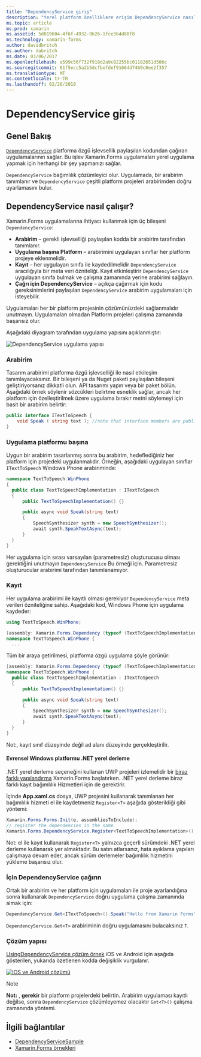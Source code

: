 ```yaml
---
title: "DependencyService giriş"
description: "Yerel platform özelliklere erişim DependencyService nasıl çalıştığını anlamak"
ms.topic: article
ms.prod: xamarin
ms.assetid: 5d019604-4f6f-4932-9b26-1fce3b4d88f8
ms.technology: xamarin-forms
author: davidbritch
ms.author: dabritch
ms.date: 03/06/2017
ms.openlocfilehash: e599c56f732f918d2a9c82255bc01182651d506c
ms.sourcegitcommit: 61f5ecc5a2b5dcfbefdef91664d7460c0ee2f357
ms.translationtype: MT
ms.contentlocale: tr-TR
ms.lasthandoff: 02/28/2018
---
```

# <a name="introduction-to-dependencyservice"></a>DependencyService giriş

## <a name="overview"></a>Genel Bakış

[`DependencyService`](https://developer.xamarin.com/api/type/Xamarin.Forms.DependencyService/) platforma özgü işlevsellik paylaşılan kodundan çağıran uygulamalarının sağlar. Bu işlev Xamarin.Forms uygulamaları yerel uygulama yapmak için herhangi bir şey yapmanızı sağlar.

`DependencyService` bağımlılık çözümleyici olur. Uygulamada, bir arabirim tanımlanır ve `DependencyService` çeşitli platform projeleri arabirimden doğru uyarlamasını bulur.

## <a name="how-dependencyservice-works"></a>DependencyService nasıl çalışır?

Xamarin.Forms uygulamalarına ihtiyacı kullanmak için üç bileşeni `DependencyService`:

- **Arabirim** &ndash; gerekli işlevselliği paylaşılan kodda bir arabirim tarafından tanımlanır.
- **Uygulama başına Platform** &ndash; arabirimini uygulayan sınıflar her platform projeye eklenmelidir.
- **Kayıt** &ndash; her uygulayan sınıfa ile kaydedilmelidir `DependencyService` aracılığıyla bir meta veri özniteliği. Kayıt etkinleştirir `DependencyService` uygulayan sınıfa bulmak ve çalışma zamanında yerine arabirimi sağlayın.
- **Çağrı için DependencyService** &ndash; açıkça çağırmak için kodu gereksinimlerini paylaşılan `DependencyService` arabirim uygulamaları için isteyebilir.

Uygulamaları her bir platform projesinin çözümünüzdeki sağlanmalıdır unutmayın. Uygulamaları olmadan Platform projeleri çalışma zamanında başarısız olur.

Aşağıdaki diyagram tarafından uygulama yapısını açıklanmıştır:

![](introduction-images/overview-diagram.png "DependencyService uygulama yapısı")

### <a name="interface"></a>Arabirim

Tasarım arabirimi platforma özgü işlevselliği ile nasıl etkileşim tanımlayacaksınız. Bir bileşeni ya da Nuget paketi paylaşılan bileşeni geliştiriyorsanız dikkatli olun. API tasarımı yapın veya bir paket bölün. Aşağıdaki örnek söylenir sözcükleri belirtme esneklik sağlar, ancak her platform için özelleştirilmek üzere uygulama bırakır metni söylemeyi için basit bir arabirim belirtir:

```csharp
public interface ITextToSpeech {
    void Speak ( string text ); //note that interface members are public by default
}
```

### <a name="implementation-per-platform"></a>Uygulama platformu başına

Uygun bir arabirim tasarlanmış sonra bu arabirim, hedeflediğiniz her platform için projedeki uygulanmalıdır. Örneğin, aşağıdaki uygulayan sınıflar `ITextToSpeech` Windows Phone arabiriminde:

```csharp
namespace TextToSpeech.WinPhone
{
  public class TextToSpeechImplementation : ITextToSpeech
  {
      public TextToSpeechImplementation() {}

      public async void Speak(string text)
      {
          SpeechSynthesizer synth = new SpeechSynthesizer();
          await synth.SpeakTextAsync(text);
      }
  }
}
```

Her uygulama için sırası varsayılan (parametresiz) oluşturucusu olması gerektiğini unutmayın `DependencyService` Bu örneği için. Parametresiz oluşturucular arabirimi tarafından tanımlanamıyor.

### <a name="registration"></a>Kayıt

Her uygulama arabirimi ile kayıtlı olması gerekiyor `DependencyService` meta verileri özniteliğine sahip. Aşağıdaki kod, Windows Phone için uygulama kaydeder:

```csharp
using TextToSpeech.WinPhone;

[assembly: Xamarin.Forms.Dependency (typeof (TextToSpeechImplementation))]
namespace TextToSpeech.WinPhone {
  ...
```

Tüm bir araya getirilmesi, platforma özgü uygulama şöyle görünür:

```csharp
[assembly: Xamarin.Forms.Dependency (typeof (TextToSpeechImplementation))]
namespace TextToSpeech.WinPhone {
  public class TextToSpeechImplementation : ITextToSpeech
  {
      public TextToSpeechImplementation() {}

      public async void Speak(string text)
      {
          SpeechSynthesizer synth = new SpeechSynthesizer();
          await synth.SpeakTextAsync(text);
      }
  }
}
```

Not:, kayıt sınıf düzeyinde değil ad alanı düzeyinde gerçekleştirilir.

#### <a name="universal-windows-platform-net-native-compilation"></a>Evrensel Windows platformu .NET yerel derleme

.NET yerel derleme seçeneğini kullanan UWP projeleri izlemelidir bir [biraz farklı yapılandırma](~/xamarin-forms/platform/windows/installation/universal.md#target-invocation-exception) Xamarin.Forms başlatırken. .NET yerel derleme biraz farklı kayıt bağımlılık Hizmetleri için de gerektirir.

İçinde **App.xaml.cs** dosya, UWP projesini kullanarak tanımlanan her bağımlılık hizmeti el ile kaydetmeniz `Register<T>` aşağıda gösterildiği gibi yöntemi:

```csharp
Xamarin.Forms.Forms.Init(e, assembliesToInclude);
// register the dependencies in the same
Xamarin.Forms.DependencyService.Register<TextToSpeechImplementation>();
```

Not: el ile kayıt kullanarak `Register<T>` yalnızca geçerli sürümdeki .NET yerel derleme kullanarak yer almaktadır. Bu satırı atlarsanız, hata ayıklama yapıları çalışmaya devam eder, ancak sürüm derlemeler bağımlılık hizmetini yükleme başarısız olur.

### <a name="call-to-dependencyservice"></a>İçin DependencyService çağırın

Ortak bir arabirim ve her platform için uygulamaları ile proje ayarlandığına sonra kullanarak `DependencyService` doğru uygulama çalışma zamanında almak için:

```csharp
DependencyService.Get<ITextToSpeech>().Speak("Hello from Xamarin Forms");
```

`DependencyService.Get<T>` arabiriminin doğru uygulamasını bulacaksınız `T`.

### <a name="solution-structure"></a>Çözüm yapısı

[UsingDependencyService çözüm örnek](https://developer.xamarin.com/samples/UsingDependencyService/) iOS ve Android için aşağıda gösterilen, yukarıda özetlenen kodda değişiklik vurgulanır.

 [ ![iOS ve Android çözümü](introduction-images/solution-sml.png "DependencyService örnek çözümü yapısı")](introduction-images/solution.png "DependencyService örnek çözümü yapısı")

> [!NOTE]
> **Not:** , **gerekir** bir platform projelerdeki belirtin. Arabirim uygulaması kayıtlı değilse, sonra `DependencyService` çözümleyemez olacaktır `Get<T>()` çalışma zamanında yöntemi.


## <a name="related-links"></a>İlgili bağlantılar

- [DependencyServiceSample](https://developer.xamarin.com/samples/xamarin-forms/UsingDependencyService/)
- [Xamarin.Forms örnekleri](https://developer.xamarin.com/samples/xamarin-forms/all/)
